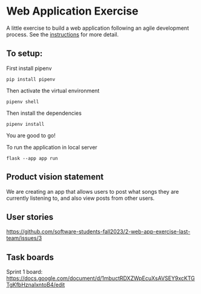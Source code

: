 # Web Application Exercise

A little exercise to build a web application following an agile development process. See the [instructions](instructions.md) for more detail.

## To setup:
First install pipenv

`pip install pipenv`

Then activate the virtual environment

`pipenv shell`

Then install the dependencies

`pipenv install`

You are good to go!

To run the application in local server

`flask --app app run`

## Product vision statement

We are creating an app that allows users to post what songs they are currently listening to, and also view posts from other users.

## User stories

https://github.com/software-students-fall2023/2-web-app-exercise-last-team/issues/3

## Task boards

Sprint 1 board:
https://docs.google.com/document/d/1mbuctRDXZWpEcuXsAVSEY9xcKTGTgKfbHznaIxntoB4/edit

